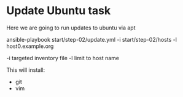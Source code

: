 # Update Ubuntu task
Here we are going to run updates to ubuntu via apt

ansible-playbook start/step-02/update.yml -i start/step-02/hosts -l host0.example.org

-i targeted inventory file
-l limit to host name

This will install:
- git
- vim
